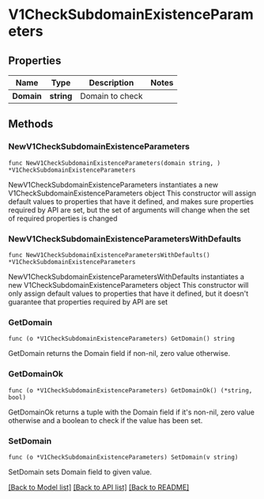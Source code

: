 # V1CheckSubdomainExistenceParameters

## Properties

Name | Type | Description | Notes
------------ | ------------- | ------------- | -------------
**Domain** | **string** | Domain to check | 

## Methods

### NewV1CheckSubdomainExistenceParameters

`func NewV1CheckSubdomainExistenceParameters(domain string, ) *V1CheckSubdomainExistenceParameters`

NewV1CheckSubdomainExistenceParameters instantiates a new V1CheckSubdomainExistenceParameters object
This constructor will assign default values to properties that have it defined,
and makes sure properties required by API are set, but the set of arguments
will change when the set of required properties is changed

### NewV1CheckSubdomainExistenceParametersWithDefaults

`func NewV1CheckSubdomainExistenceParametersWithDefaults() *V1CheckSubdomainExistenceParameters`

NewV1CheckSubdomainExistenceParametersWithDefaults instantiates a new V1CheckSubdomainExistenceParameters object
This constructor will only assign default values to properties that have it defined,
but it doesn't guarantee that properties required by API are set

### GetDomain

`func (o *V1CheckSubdomainExistenceParameters) GetDomain() string`

GetDomain returns the Domain field if non-nil, zero value otherwise.

### GetDomainOk

`func (o *V1CheckSubdomainExistenceParameters) GetDomainOk() (*string, bool)`

GetDomainOk returns a tuple with the Domain field if it's non-nil, zero value otherwise
and a boolean to check if the value has been set.

### SetDomain

`func (o *V1CheckSubdomainExistenceParameters) SetDomain(v string)`

SetDomain sets Domain field to given value.



[[Back to Model list]](../README.md#documentation-for-models) [[Back to API list]](../README.md#documentation-for-api-endpoints) [[Back to README]](../README.md)


